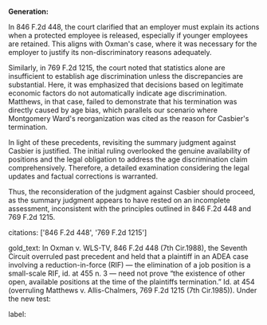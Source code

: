 **Generation:**

In 846 F.2d 448, the court clarified that an employer must explain its actions when a protected employee is released, especially if younger employees are retained. This aligns with Oxman's case, where it was necessary for the employer to justify its non-discriminatory reasons adequately.

Similarly, in 769 F.2d 1215, the court noted that statistics alone are insufficient to establish age discrimination unless the discrepancies are substantial. Here, it was emphasized that decisions based on legitimate economic factors do not automatically indicate age discrimination. Matthews, in that case, failed to demonstrate that his termination was directly caused by age bias, which parallels our scenario where Montgomery Ward's reorganization was cited as the reason for Casbier's termination.

In light of these precedents, revisiting the summary judgment against Casbier is justified. The initial ruling overlooked the genuine availability of positions and the legal obligation to address the age discrimination claim comprehensively. Therefore, a detailed examination considering the legal updates and factual corrections is warranted.

Thus, the reconsideration of the judgment against Casbier should proceed, as the summary judgment appears to have rested on an incomplete assessment, inconsistent with the principles outlined in 846 F.2d 448 and 769 F.2d 1215.

citations: ['846 F.2d 448', '769 F.2d 1215']

gold_text: In Oxman v. WLS-TV, 846 F.2d 448 (7th Cir.1988), the Seventh Circuit overruled past precedent and held that a plaintiff in an ADEA case involving a reduction-in-force (RIF) — the elimination of a job position is a small-scale RIF, id. at 455 n. 3 — need not prove “the existence of other open, available positions at the time of the plaintiffs termination.” Id. at 454 (overruling Matthews v. Allis-Chalmers, 769 F.2d 1215 (7th Cir.1985)). Under the new test:

label: 